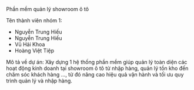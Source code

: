 Phần mềm quản lý showroom ô tô

Tên thành viên nhóm 1:
- Nguyễn Trung Hiếu 
- Nguyễn Trung Hiếu
- Vũ Hải Khoa
- Hoàng Việt Tiệp

Mô tả về dự án:
Xây dựng 1 hệ thống phần mềm giúp quản lý toàn diện các hoạt động kinh doanh tại showroom ô tô từ nhập hàng, quản lý tồn kho đến chăm sóc khách hàng ..., từ đó nâng cao hiệu quả vận hành và tối ưu quy trình quản lý và nhập hàng.



